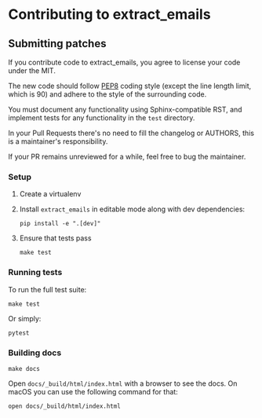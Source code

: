 # Contributing to extract_emails

## Submitting patches

If you contribute code to extract_emails, you agree to license your code under the MIT.

The new code should follow [PEP8](https://pep8.org/) coding style (except
the line length limit, which is 90) and adhere to the style of 
the surrounding code.

You must document any functionality using Sphinx-compatible RST, and
implement tests for any functionality in the `test` directory.

In your Pull Requests there's no need to fill the changelog or AUTHORS,
this is a maintainer's responsibility.

If your PR remains unreviewed for a while, feel free to bug the maintainer.


### Setup

1.  Create a virtualenv
2.  Install `extract_emails` in editable mode along with dev dependencies:

        pip install -e ".[dev]"

3.  Ensure that tests pass

        make test


### Running tests

To run the full test suite:

    make test

Or simply:

    pytest

### Building docs

    make docs

Open `docs/_build/html/index.html` with a browser to see the docs. On macOS you 
can use the following command for that:

    open docs/_build/html/index.html


